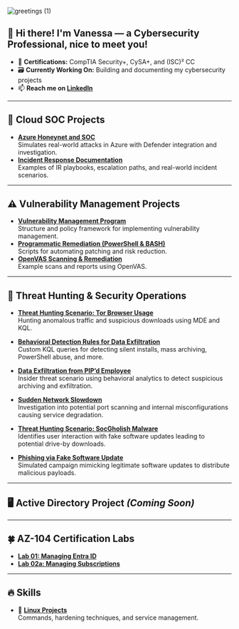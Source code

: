 ![greetings (1)](https://user-images.githubusercontent.com/109401839/212478916-224c7588-ae9d-41bf-ad0f-228ab2e0d110.gif)

## 👋 Hi there! I'm Vanessa — a Cybersecurity Professional, nice to meet you!

- 🥇 **Certifications:** CompTIA Security+, CySA+, and (ISC)² CC
- 🗃️ **Currently Working On:** Building and documenting my cybersecurity projects
- 📫 **Reach me on [LinkedIn](https://www.linkedin.com/in/vanessamancia)**

---

## 🔐 Cloud SOC Projects

- **[Azure Honeynet and SOC](https://github.com/VanessaMancia/Azure-SOC-Honeynet)**  
  Simulates real-world attacks in Azure with Defender integration and investigation.
- **[Incident Response Documentation](https://github.com/VanessaMancia/Incident-Response-Documentation)**  
  Examples of IR playbooks, escalation paths, and real-world incident scenarios.

---

## ⚠️ Vulnerability Management Projects

- **[Vulnerability Management Program](https://github.com/joshcybertest/vulnerability-management-program)**  
  Structure and policy framework for implementing vulnerability management.
- **[Programmatic Remediation (PowerShell & BASH)](https://github.com/joshcybertest/programmatic-vulnerability-remediations)**  
  Scripts for automating patching and risk reduction.
- **[OpenVAS Scanning & Remediation](https://github.com/VanessaMancia/Vulnerability-Management-)**  
  Example scans and reports using OpenVAS.

---

## 🚨 Threat Hunting & Security Operations

- **[Threat Hunting Scenario: Tor Browser Usage](https://github.com/joshmadakor0/threat-hunting-scenario-tor)**  
  Hunting anomalous traffic and suspicious downloads using MDE and KQL.

- **[Behavioral Detection Rules for Data Exfiltration](https://github.com/VanessaMancia/Behavioral-Detection-Rules-for-Data-Exfiltration)**  
  Custom KQL queries for detecting silent installs, mass archiving, PowerShell abuse, and more.

- **[Data Exfiltration from PIP’d Employee](https://github.com/VanessaMancia/Data-Exfiltration-from-PIP-d-Employee)**  
  Insider threat scenario using behavioral analytics to detect suspicious archiving and exfiltration.

- **[Sudden Network Slowdown](https://github.com/VanessaMancia/sudden-network-slowdown)**  
  Investigation into potential port scanning and internal misconfigurations causing service degradation.

- **[Threat Hunting Scenario: SocGholish Malware](https://github.com/VanessaMancia/threat-hunting-scenario-SocGholish)**  
  Identifies user interaction with fake software updates leading to potential drive-by downloads.

- **[Phishing via Fake Software Update](https://github.com/VanessaMancia/PhishingSoftwareUpdate)**  
  Simulated campaign mimicking legitimate software updates to distribute malicious payloads.

---

## 🖥️ Active Directory Project *(Coming Soon)*

---

## 🍀 AZ-104 Certification Labs

- **[Lab 01: Managing Entra ID](https://github.com/VanessaMancia/Lab-01-Manage-Microsoft-Entra-ID-Identities)**
- **[Lab 02a: Managing Subscriptions](https://github.com/VanessaMancia/Lab-02a---Manage-Subscriptions-/blob/main/README.md)**

---

## 🔥 Skills

- 🐧 **[Linux Projects](https://github.com/VanessaMancia/Linux-)**  
  Commands, hardening techniques, and service management.

